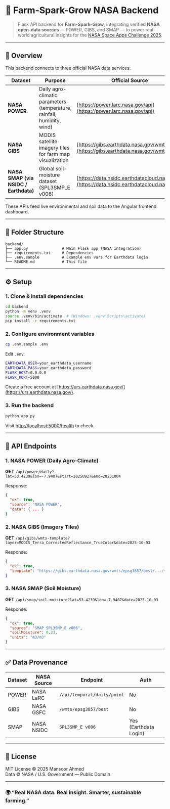 # 🌾 Farm-Spark-Grow NASA Backend

> Flask API backend for **Farm-Spark-Grow**, integrating verified **NASA open-data sources** — POWER, GIBS, and SMAP — to power real-world agricultural insights for the [NASA Space Apps Challenge 2025](https://www.spaceappschallenge.org/2025/challenges/nasa-farm-navigators-using-nasa-data-exploration-in-agriculture/).

---

## 🚀 Overview

This backend connects to three official NASA data services:

| Dataset | Purpose | Official Source |
|----------|----------|-----------------|
| **NASA POWER** | Daily agro-climatic parameters (temperature, rainfall, humidity, wind) | [https://power.larc.nasa.gov/api](https://power.larc.nasa.gov/api) |
| **NASA GIBS** | MODIS satellite imagery tiles for farm map visualization | [https://gibs.earthdata.nasa.gov/wmts](https://gibs.earthdata.nasa.gov/wmts) |
| **NASA SMAP (via NSIDC / Earthdata)** | Global soil-moisture dataset (SPL3SMP_E v006) | [https://data.nsidc.earthdatacloud.nasa.gov](https://data.nsidc.earthdatacloud.nasa.gov) |

These APIs feed live environmental and soil data to the Angular frontend dashboard.

---

## 📂 Folder Structure

```
backend/
├── app.py               # Main Flask app (NASA integration)
├── requirements.txt     # Dependencies
├── .env.sample          # Example env vars for Earthdata login
└── README.md            # This file
```

---

## ⚙️ Setup

### 1. Clone & install dependencies

```bash
cd backend
python -m venv .venv
source .venv/bin/activate  # (Windows: .venv\Scripts\activate)
pip install -r requirements.txt
```

### 2. Configure environment variables

```bash
cp .env.sample .env
```

Edit `.env`:

```bash
EARTHDATA_USER=your_earthdata_username
EARTHDATA_PASS=your_earthdata_password
FLASK_HOST=0.0.0.0
FLASK_PORT=5000
```

Create a free account at [https://urs.earthdata.nasa.gov/](https://urs.earthdata.nasa.gov/).

### 3. Run the backend

```bash
python app.py
```

Visit [http://localhost:5000/health](http://localhost:5000/health) to check.

---

## 🔗 API Endpoints

### 1. NASA POWER (Daily Agro-Climate)

**GET** `/api/power/daily?lat=53.4239&lon=-7.9407&start=20250927&end=20251004`

Response:
```json
{
  "ok": true,
  "source": "NASA POWER",
  "data": { ... }
}
```

### 2. NASA GIBS (Imagery Tiles)

**GET** `/api/gibs/wmts-template?layer=MODIS_Terra_CorrectedReflectance_TrueColor&date=2025-10-03`

Response:
```json
{
  "ok": true,
  "template": "https://gibs.earthdata.nasa.gov/wmts/epsg3857/best/.../{z}/{y}/{x}.jpg"
}
```

### 3. NASA SMAP (Soil Moisture)

**GET** `/api/smap/soil-moisture?lat=53.4239&lon=-7.9407&date=2025-10-03`

Response:
```json
{
  "ok": true,
  "source": "SMAP SPL3SMP_E v006",
  "soilMoisture": 0.23,
  "units": "m3/m3"
}
```

---

## ✅ Data Provenance

| Dataset | NASA Source | Endpoint | Auth |
|----------|--------------|-----------|------|
| POWER | NASA LaRC | `/api/temporal/daily/point` | No |
| GIBS | NASA GSFC | `/wmts/epsg3857/best` | No |
| SMAP | NASA NSIDC | `SPL3SMP_E v006` | Yes (Earthdata Login) |

---

## 🧾 License

MIT License © 2025 Mansoor Ahmed  
Data © NASA / U.S. Government — Public Domain.

---

### 🌍 “Real NASA data. Real insight. Smarter, sustainable farming.”
